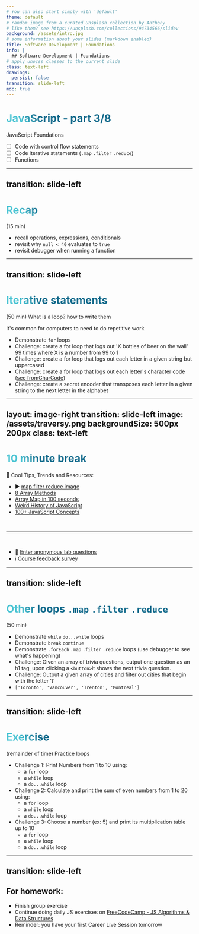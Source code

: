 ```yaml
---
# You can also start simply with 'default'
theme: default
# random image from a curated Unsplash collection by Anthony
# like them? see https://unsplash.com/collections/94734566/slidev
background: /assets/intro.jpg
# some information about your slides (markdown enabled)
title: Software Development | Foundations
info: |
  ## Software Development | Foundations
# apply unocss classes to the current slide
class: text-left
drawings:
  persist: false
transition: slide-left
mdc: true
---
```


# JavaScript - part 3/8
JavaScript Foundations
- [ ] Code with control flow statements
- [ ] Code iterative statements (`.map` `.filter` `.reduce`)
- [ ] Functions

<div class="abs-br m-6 text-xl">
  <a href="https://github.com/slidevjs/slidev" target="_blank" class="slidev-icon-btn">
    <carbon:logo-github />
  </a>
</div>

<!--
TODO: fill in anchor href above to point to github repo for these slides
- Personal Website assignment due this Sunday midnight EST
-->

---
transition: slide-left
---

# Recap
(15 min) 

- recall operations, expressions, conditionals
- revisit why `null < 40` evaluates to `true`
- revisit debugger when running a function

<style>
h1 {
  background-color: #2B90B6;
  background-image: linear-gradient(45deg, #4EC5D4 10%, #146b8c 20%);
  background-size: 100%;
  -webkit-background-clip: text;
  -moz-background-clip: text;
  -webkit-text-fill-color: transparent;
  -moz-text-fill-color: transparent;
}
</style>

<!--
- variables: camelCase, can only use letters $, can't use reserved words
- let a = 'hi'
- function myFn(myVar) {
-     myVar = 'bye'
- }
- myFn(a)
- console.log(a)

- let a = [1, 2, 3]
- function myFn(myVar) {
-     myVar[0] = 0
- }
- myFn(a)
- console.log(a)
-->

---
transition: slide-left
---

# Iterative statements
(50 min) What is a loop? how to write them

It's common for computers to need to do repetitive work

- Demonstrate `for` loops
- Challenge: create a for loop that logs out 'X bottles of beer on the wall' 99 times where X is a number from  99 to 1 
- Challenge: create a for loop that logs out each letter in a given string but uppercased
- Challenge: create a for loop that logs out each letter's character code ([see fromCharCode](https://developer.mozilla.org/en-US/docs/Web/JavaScript/Reference/Global_Objects/String/fromCharCode))
- Challenge: create a secret encoder that transposes each letter in a given string to the next letter in the alphabet

<!--
- READ: https://developer.mozilla.org/en-US/docs/Web/JavaScript/Reference/Statements/for
-->

---
layout: image-right
transition: slide-left
image: /assets/traversy.png
backgroundSize: 500px 200px
class: text-left
---

# 10 minute break

🍦 Cool Tips, Trends and Resources:
- ▶️ [map filter reduce image](https://stackoverflow.com/questions/49934992/main-difference-between-map-and-reduce)
- [8 Array Methods](https://www.youtube.com/watch?v=Urwzk6ILvPQ)
- [Array Map in 100 seconds](https://www.youtube.com/watch?v=DC471a9qrU4&pp=ygUZZmlyZXNoaXAgYXJyYXkgZmlsdGVyIDEwMA%3D%3D)
- [Weird History of JavaScript](https://www.youtube.com/watch?v=Sh6lK57Cuk4)
- [100+ JavaScript Concepts](https://www.youtube.com/watch?v=lkIFF4maKMU)

<br>
<hr>
<br>

- 🧪 [Enter anonymous lab questions](https://docs.google.com/forms/d/e/1FAIpQLSevvGARdHQikso-uLqFCO481MABKE5HofuSrlzEPMNQ2ZLykw/viewform?usp=dialog)
- ℹ️ [Course feedback survey](https://circuitstream.typeform.com/to/ZoyYk7px#course_id=SoftwareAN&instructor=9514)

<!-- 
- remember: take attendance
-->

---
transition: slide-left
---

# Other loops `.map` `.filter` `.reduce`
(50 min) 

- Demonstrate `while` `do...while` loops 
- Demonstrate `break` `continue`
- Demonstrate `.forEach` `.map` `.filter` `.reduce` loops (use debugger to see what's happening)
- Challenge: Given an array of trivia questions, output one question as an h1 tag, upon clicking a `<button>`it shows the next trivia question.
- Challenge: Output a given array of cities and filter out cities that begin with the letter 't'
- `['Toronto', 'Vancouver', 'Trenton', 'Montreal']`

<!--
- READ: https://developer.mozilla.org/en-US/docs/Web/JavaScript/Reference/Statements/do...while
- READ: https://developer.mozilla.org/en-US/docs/Web/JavaScript/Reference/Statements/while
- READ: https://developer.mozilla.org/en-US/docs/Web/JavaScript/Reference/Global_Objects/Map/forEach
- READ: https://developer.mozilla.org/en-US/docs/Web/JavaScript/Reference/Global_Objects/Array/map
- READ: https://developer.mozilla.org/en-US/docs/Web/JavaScript/Reference/Global_Objects/Array/filter
- READ: https://developer.mozilla.org/en-US/docs/Web/JavaScript/Reference/Global_Objects/Array/reduce
-->


---
transition: slide-left
---

# Exercise
(remainder of time) Practice loops

- Challenge 1: Print Numbers from 1 to 10 using:
   - a `for` loop
   - a `while` loop
   - a `do...while` loop
- Challenge 2: Calculate and print the sum of even numbers from 1 to 20 using:
  - a `for` loop
   - a `while` loop
   - a `do...while` loop
- Challenge 3: Choose a number (ex: 5) and print its multiplication table up to 10
  - a `for` loop
   - a `while` loop
   - a `do...while` loop

<!-- 
READ: https://developer.mozilla.org/en-US/docs/Web/JavaScript/Reference/Global_Objects/Array
-->

---
transition: slide-left
---

## For homework:

- Finish group exercise 
- Continue doing daily JS exercises on [FreeCodeCamp - JS Algorithms & Data Structures](https://www.freecodecamp.org/learn/javascript-algorithms-and-data-structures-v8/)
- Reminder: you have your first Career Live Session tomorrow


<!--
- take attendance
-->
